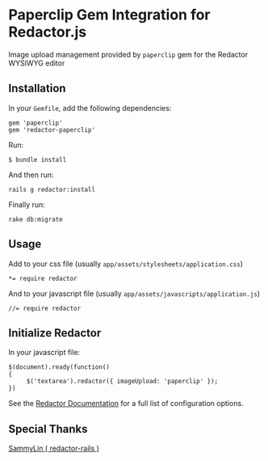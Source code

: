 # Paperclip Gem Integration for Redactor.js

Image upload management provided by `paperclip` gem for the Redactor WYSIWYG editor


## Installation

In your `Gemfile`, add the following dependencies:
    
    gem 'paperclip'
    gem 'redactor-paperclip'

Run:
    
    $ bundle install


And then run:
    
    rails g redactor:install


Finally run:
    
    rake db:migrate


## Usage

Add to your css file (usually `app/assets/stylesheets/application.css`)
    
    *= require redactor


And to your javascript file (usually `app/assets/javascripts/application.js`)
    
    //= require redactor


## Initialize Redactor    
    
In your javascript file:

    $(document).ready(function()
    {
         $('textarea').redactor({ imageUpload: 'paperclip' });
    })        

See the [Redactor Documentation](http://redactorjs.com/docs/settings/) for a full list of configuration options.

## Special Thanks
[SammyLin ( redactor-rails )](https://github.com/SammyLin/redactor-rails)

